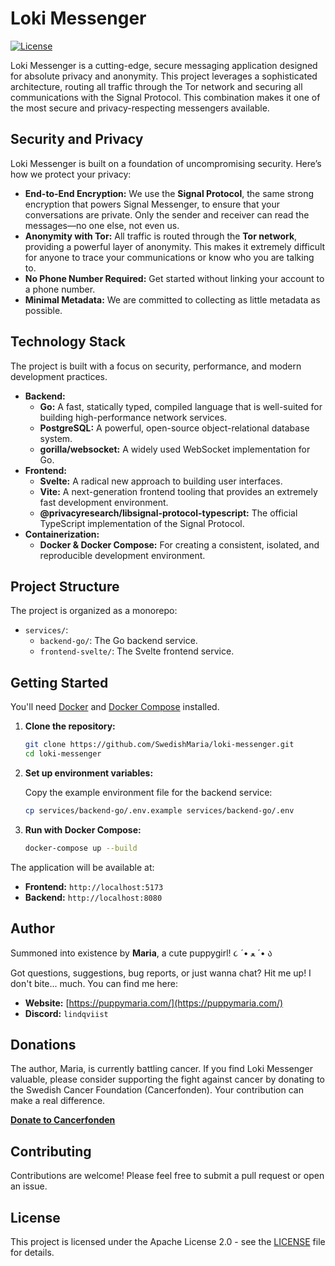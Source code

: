 # Loki Messenger

[![License](https://img.shields.io/badge/License-Apache_2.0-blue.svg)](https://opensource.org/licenses/Apache-2.0)

Loki Messenger is a cutting-edge, secure messaging application designed for absolute privacy and anonymity. This project leverages a sophisticated architecture, routing all traffic through the Tor network and securing all communications with the Signal Protocol. This combination makes it one of the most secure and privacy-respecting messengers available.

## Security and Privacy

Loki Messenger is built on a foundation of uncompromising security. Here’s how we protect your privacy:

*   **End-to-End Encryption:** We use the **Signal Protocol**, the same strong encryption that powers Signal Messenger, to ensure that your conversations are private. Only the sender and receiver can read the messages—no one else, not even us.
*   **Anonymity with Tor:** All traffic is routed through the **Tor network**, providing a powerful layer of anonymity. This makes it extremely difficult for anyone to trace your communications or know who you are talking to.
*   **No Phone Number Required:** Get started without linking your account to a phone number.
*   **Minimal Metadata:** We are committed to collecting as little metadata as possible.

## Technology Stack

The project is built with a focus on security, performance, and modern development practices.

*   **Backend:**
    *   **Go:** A fast, statically typed, compiled language that is well-suited for building high-performance network services.
    *   **PostgreSQL:** A powerful, open-source object-relational database system.
    *   **gorilla/websocket:** A widely used WebSocket implementation for Go.
*   **Frontend:**
    *   **Svelte:** A radical new approach to building user interfaces.
    *   **Vite:** A next-generation frontend tooling that provides an extremely fast development environment.
    *   **@privacyresearch/libsignal-protocol-typescript:** The official TypeScript implementation of the Signal Protocol.
*   **Containerization:**
    *   **Docker & Docker Compose:** For creating a consistent, isolated, and reproducible development environment.

## Project Structure

The project is organized as a monorepo:

-   `services/`:
    -   `backend-go/`: The Go backend service.
    -   `frontend-svelte/`: The Svelte frontend service.

## Getting Started

You'll need [Docker](https://www.docker.com/get-started) and [Docker Compose](https://docs.docker.com/compose/install/) installed.

1.  **Clone the repository:**
    ```bash
    git clone https://github.com/SwedishMaria/loki-messenger.git
    cd loki-messenger
    ```
2.  **Set up environment variables:**

    Copy the example environment file for the backend service:
    ```bash
    cp services/backend-go/.env.example services/backend-go/.env
    ```
3.  **Run with Docker Compose:**
    ```bash
    docker-compose up --build
    ```

The application will be available at:

-   **Frontend:** `http://localhost:5173`
-   **Backend:** `http://localhost:8080`

## Author

Summoned into existence by **Maria**, a cute puppygirl! ૮ ´• ﻌ ´• ა

Got questions, suggestions, bug reports, or just wanna chat? Hit me up! I don't bite... much. You can find me here:

*   **Website:** [https://puppymaria.com/](https://puppymaria.com/)
*   **Discord:** `lindqviist`

## Donations

The author, Maria, is currently battling cancer. If you find Loki Messenger valuable, please consider supporting the fight against cancer by donating to the Swedish Cancer Foundation (Cancerfonden). Your contribution can make a real difference.

[**Donate to Cancerfonden**](https://www.cancerfonden.se/stod-oss/ge-en-gava)

## Contributing

Contributions are welcome! Please feel free to submit a pull request or open an issue.

## License

This project is licensed under the Apache License 2.0 - see the [LICENSE](LICENSE) file for details.